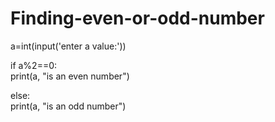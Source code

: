 # Finding-even-or-odd-number
a=int(input('enter a value:'))  

if a%2==0:     
    print(a, "is an even number")     
 
else:     
    print(a, "is an odd number")
